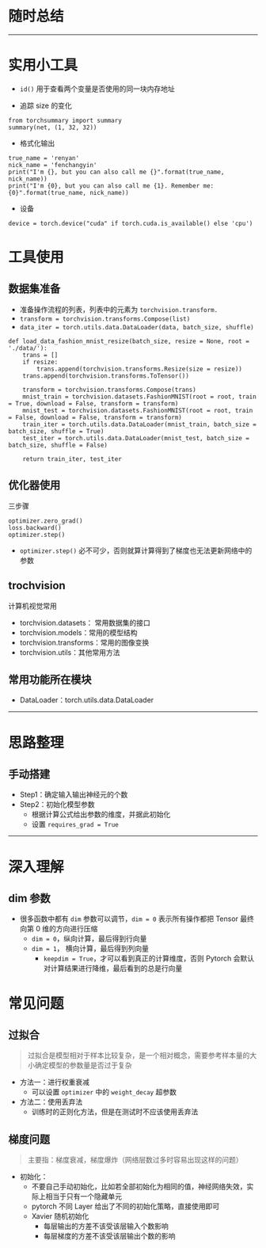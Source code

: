 # 随时总结

---

# 实用小工具

- `id()` 用于查看两个变量是否使用的同一块内存地址

- 追踪 size 的变化

```{python}
from torchsummary import summary
summary(net, (1, 32, 32))
```

- 格式化输出

```{python}
true_name = 'renyan'
nick_name = 'fenchangyin'
print("I'm {}, but you can also call me {}".format(true_name, nick_name))
print("I'm {0}, but you can also call me {1}. Remember me: {0}".format(true_name, nick_name))
```

- 设备

```{python}
device = torch.device("cuda" if torch.cuda.is_available() else 'cpu')
```



# 工具使用

## 数据集准备

- 准备操作流程的列表，列表中的元素为 `torchvision.transform.`
- `transform = torchvision.transforms.Compose(list)`
- `data_iter = torch.utils.data.DataLoader(data, batch_size, shuffle)`

```{python}
def load_data_fashion_mnist_resize(batch_size, resize = None, root = './data/'):
    trans = []
    if resize:
        trans.append(torchvision.transforms.Resize(size = resize))
    trans.append(torchvision.transforms.ToTensor())
    
    transform = torchvision.transforms.Compose(trans)
    mnist_train = torchvision.datasets.FashionMNIST(root = root, train = True, download = False, transform = transform)
    mnist_test = torchvision.datasets.FashionMNIST(root = root, train = False, download = False, transform = transform)
    train_iter = torch.utils.data.DataLoader(mnist_train, batch_size = batch_size, shuffle = True)
    test_iter = torch.utils.data.DataLoader(mnist_test, batch_size = batch_size, shuffle = False)
    
    return train_iter, test_iter
```



## 优化器使用

三步骤

```{python}
optimizer.zero_grad()
loss.backward()
optimizer.step()
```

- `optimizer.step()` 必不可少，否则就算计算得到了梯度也无法更新网络中的参数

## trochvision

计算机视觉常用

- torchvision.datasets： 常用数据集的接口
- torchvision.models：常用的模型结构
- torchvision.transforms：常用的图像变换
- torchvision.utils：其他常用方法

## 常用功能所在模块

- DataLoader：torch.utils.data.DataLoader





---

# 思路整理

## 手动搭建

- Step1：确定输入输出神经元的个数
- Step2：初始化模型参数
  - 根据计算公式给出参数的维度，并据此初始化
  - 设置 `requires_grad = True`





---

# 深入理解

## dim 参数

- 很多函数中都有 `dim` 参数可以调节，`dim = 0` 表示所有操作都把 Tensor 最终向第 0 维的方向进行压缩
  - `dim = 0`，纵向计算，最后得到行向量
  - `dim = 1`， 横向计算，最后得到列向量
    - `keepdim = True`，才可以看到真正的计算维度，否则 Pytorch 会默认对计算结果进行降维，最后看到的总是行向量



# 常见问题

## 过拟合

> 过拟合是模型相对于样本比较复杂，是一个相对概念，需要参考样本量的大小确定模型的参数量是否过于复杂

- 方法一：进行权重衰减
  - 可以设置 `optimizer` 中的 `weight_decay` 超参数
- 方法二：使用丢弃法
  - 训练时的正则化方法，但是在测试时不应该使用丢弃法

## 梯度问题

> 主要指：梯度衰减，梯度爆炸（网络层数过多时容易出现这样的问题）

- 初始化：
  - 不要自己手动初始化，比如若全部初始化为相同的值，神经网络失效，实际上相当于只有一个隐藏单元
  - pytorch 不同 Layer 给出了不同的初始化策略，直接使用即可
  - Xavier 随机初始化
    - 每层输出的方差不该受该层输入个数影响
    - 每层梯度的方差不该受该层输出个数的影响